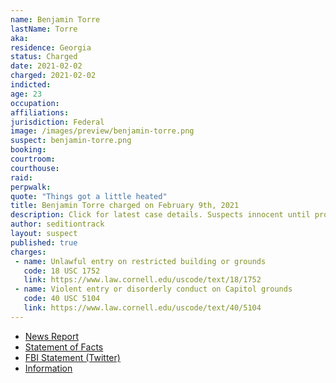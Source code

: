 ```yaml
---
name: Benjamin Torre
lastName: Torre
aka:
residence: Georgia
status: Charged
date: 2021-02-02
charged: 2021-02-02
indicted:
age: 23
occupation:
affiliations:
jurisdiction: Federal
image: /images/preview/benjamin-torre.png
suspect: benjamin-torre.png
booking:
courtroom:
courthouse:
raid:
perpwalk:
quote: "Things got a little heated"
title: Benjamin Torre charged on February 9th, 2021
description: Click for latest case details. Suspects innocent until proven guilty.
author: seditiontrack
layout: suspect
published: true
charges:
 - name: Unlawful entry on restricted building or grounds
   code: 18 USC 1752
   link: https://www.law.cornell.edu/uscode/text/18/1752
 - name: Violent entry or disorderly conduct on Capitol grounds
   code: 40 USC 5104
   link: https://www.law.cornell.edu/uscode/text/40/5104
---
```

- [News Report](https://www.cbs46.com/news/dawsonville-23-year-old-arrested-in-connection-to-capitol-hill-violence/article_2ccc63f2-6b08-11eb-9aef-0f13cbd239eb.html)
- [Statement of Facts](https://www.justice.gov/usao-dc/case-multi-defendant/file/1365776/download)
- [FBI Statement (Twitter)](https://twitter.com/FBIAtlanta/status/1359210114499170310)
- [Information](https://www.justice.gov/usao-dc/case-multi-defendant/file/1377841/download)
